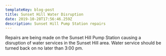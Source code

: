 ```yaml
---
templateKey: blog-post
title: Sunset Hill Water Disruption
date: 2019-10-28T17:56:46.259Z
description: Sunset Hill Pump Station repairs
---
```

Repairs are being made on the Sunset Hill Pump Station causing a disruption of water services in the Sunset Hill area.  Water service should be turned back on no later than 3:00 pm.
